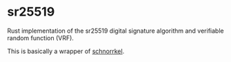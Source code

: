# sr25519

Rust implementation of the sr25519 digital signature algorithm and verifiable random function (VRF).

This is basically a wrapper of [schnorrkel](https://github.com/w3f/schnorrkel).